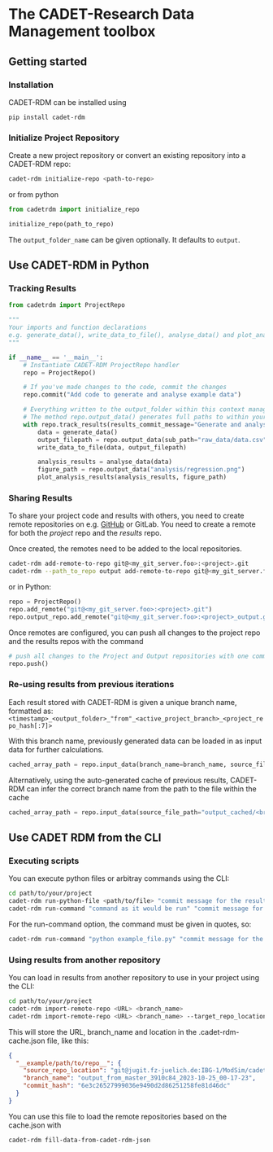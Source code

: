 # The CADET-Research Data Management toolbox

## Getting started

### Installation

CADET-RDM can be installed using

```pip install cadet-rdm```

### Initialize Project Repository

Create a new project repository or convert an existing repository into a CADET-RDM repo:

```bash
cadet-rdm initialize-repo <path-to-repo>
```

or from python

```python
from cadetrdm import initialize_repo

initialize_repo(path_to_repo)
```

The `output_folder_name` can be given optionally. It defaults to `output`.

## Use CADET-RDM in Python

### Tracking Results

```python
from cadetrdm import ProjectRepo

"""
Your imports and function declarations
e.g. generate_data(), write_data_to_file(), analyse_data() and plot_analysis_results()
"""

if __name__ == '__main__':
    # Instantiate CADET-RDM ProjectRepo handler
    repo = ProjectRepo()

    # If you've made changes to the code, commit the changes
    repo.commit("Add code to generate and analyse example data")

    # Everything written to the output_folder within this context manager gets tracked
    # The method repo.output_data() generates full paths to within your output_folder
    with repo.track_results(results_commit_message="Generate and analyse example data"):
        data = generate_data()
        output_filepath = repo.output_data(sub_path="raw_data/data.csv")
        write_data_to_file(data, output_filepath)

        analysis_results = analyse_data(data)
        figure_path = repo.output_data("analysis/regression.png")
        plot_analysis_results(analysis_results, figure_path)

```

### Sharing Results

To share your project code and results with others, you need to create remote repositories on e.g.
[GitHub](https://github.com/) or GitLab. You need to create a remote for both the _project_ repo and the
_results_ repo.

Once created, the remotes need to be added to the local repositories.

```bash
cadet-rdm add-remote-to-repo git@<my_git_server.foo>:<project>.git
cadet-rdm --path_to_repo output add-remote-to-repo git@<my_git_server.foo>:<project>_output.git
```

or in Python:

```python
repo = ProjectRepo()
repo.add_remote("git@<my_git_server.foo>:<project>.git")
repo.output_repo.add_remote("git@<my_git_server.foo>:<project>_output.git")
```

Once remotes are configured, you can push all changes to the project repo and the results repos with the
command

```python
# push all changes to the Project and Output repositories with one command:
repo.push()
```

### Re-using results from previous iterations

Each result stored with CADET-RDM is given a unique branch name, formatted as:
`<timestamp>_<output_folder>_"from"_<active_project_branch>_<project_repo_hash[:7]>`

With this branch name, previously generated data can be loaded in as input data for
further calculations.

```python
cached_array_path = repo.input_data(branch_name=branch_name, source_file_path="raw_data/data.csv")
```

Alternatively, using the auto-generated cache of previous results, CADET-RDM can infer
the correct branch name from the path to the file within the cache

```python
cached_array_path = repo.input_data(source_file_path="output_cached/<branch_name>/raw_data/data.csv")
```

## Use CADET RDM from the CLI

### Executing scripts

You can execute python files or arbitray commands using the CLI:

```bash
cd path/to/your/project
cadet-rdm run-python-file <path/to/file> "commit message for the results"
cadet-rdm run-command "command as it would be run" "commit message for the results"
```

For the run-command option, the command must be given in quotes, so:

```bash
cadet-rdm run-command "python example_file.py" "commit message for the results"
```


### Using results from another repository

You can load in results from another repository to use in your project using the CLI:

```bash
cd path/to/your/project
cadet-rdm import-remote-repo <URL> <branch_name>
cadet-rdm import-remote-repo <URL> <branch_name> --target_repo_location <path/to/where/you/want/it>
```

This will store the URL, branch_name and location in the .cadet-rdm-cache.json file, like this:

```json
{
  "__example/path/to/repo__": {
    "source_repo_location": "git@jugit.fz-juelich.de:IBG-1/ModSim/cadet/agile_cadet_rdm_presentation_output.git",
    "branch_name": "output_from_master_3910c84_2023-10-25_00-17-23",
    "commit_hash": "6e3c26527999036e9490d2d86251258fe81d46dc"
  }
}
```

You can use this file to load the remote repositories based on the cache.json with

```bash
cadet-rdm fill-data-from-cadet-rdm-json
```
